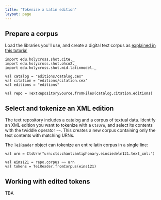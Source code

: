 ```yaml
---
title: "Tokenize a Latin edition"
layout: page
---
```


## Prepare a corpus

Load the libraries you'll use, and create a digital text corpus as [explained in this tutorial](../corpus)

```scala:silent
import edu.holycross.shot.cite._
import edu.holycross.shot.ohco2._
import edu.holycross.shot.mid.latinmodel._

val catalog = "editions/catalog.cex"
val citation = "editions/citation.cex"
val editions = "editions"

val repo = TextRepositorySource.fromFiles(catalog,citation,editions)
```


## Select and tokenize an XML edition


The text repository includes a catalog and a corpus of textual data.
Identify an XML edition you want to tokenize with a `CtsUrn`, and select its contents with the twiddle operator `~~`.  This creates a new corpus containing only the text contents with matching URNs.

The `TeiReader` object can tokenize an entire latin corpus in a single line:

```scala:silent
val urn = CtsUrn("urn:cts:chant:antiphonary.einsiedeln121.text_xml:")

val eins121 = repo.corpus ~~ urn
val tokens = TeiReader.fromCorpus(eins121)
```


## Working with edited tokens

TBA
